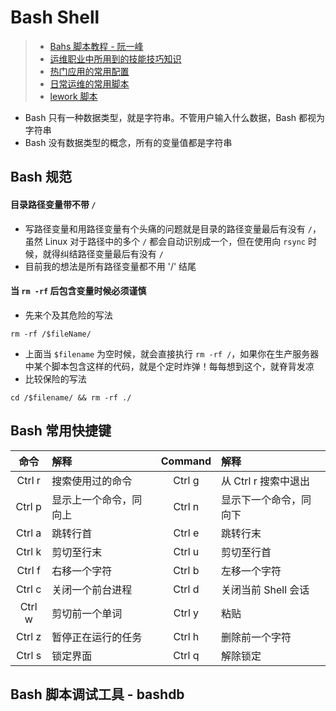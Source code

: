 # Bash Shell 

> * [Bahs 脚本教程 - 阮一峰](https://wangdoc.com/bash/)
> * [运维职业中所用到的技能技巧知识](https://github.com/leops-china/leops-cheatsheet/tree/master/website/docs/cheatsheet)
> * [热门应用的常用配置](https://github.com/leops-china/leops-cheatsheet/tree/master/website/docs/conf)
> * [日常运维的常用脚本](https://github.com/leops-china/leops-cheatsheet/tree/master/website/docs/scripts)
> * [lework 脚本](https://github.com/lework/script)

* Bash 只有一种数据类型，就是字符串。不管用户输入什么数据，Bash 都视为字符串
* Bash 没有数据类型的概念，所有的变量值都是字符串


## Bash 规范

#### 目录路径变量带不带 `/`

* 写路径变量和用路径变量有个头痛的问题就是目录的路径变量最后有没有 `/`，虽然 Linux 对于路径中的多个 `/` 都会自动识别成一个，但在使用向 `rsync` 时候，就得纠结路径变量最后有没有 `/`
* 目前我的想法是所有路径变量都不用 '/' 结尾

#### 当 `rm -rf` 后包含变量时候必须谨慎

* 先来个及其危险的写法
``` shell
rm -rf /$fileName/
```
* 上面当 `$filename` 为空时候，就会直接执行 `rm -rf /`，如果你在生产服务器中某个脚本包含这样的代码，就是个定时炸弹！每每想到这个，就脊背发凉
* 比较保险的写法
``` shell
cd /$filename/ && rm -rf ./
```

## Bash 常用快捷键

| 命令    |    解释            | Command | 解释                 |
| :-----: | :----------------- | :-----: | :------------------- |
| Ctrl r  | 搜索使用过的命令   | Ctrl g  | 从 Ctrl r 搜索中退出 |
| Ctrl p  | 显示上一个命令，同向上 | Ctrl n  | 显示下一个命令，同向下 |
| Ctrl a  | 跳转行首           | Ctrl e  | 跳转行末             |
| Ctrl k  | 剪切至行末         | Ctrl u  | 剪切至行首           |
| Ctrl f  | 右移一个字符       | Ctrl b  | 左移一个字符         |
| Ctrl c  | 关闭一个前台进程   | Ctrl d  | 关闭当前 Shell 会话  |
| Ctrl w  | 剪切前一个单词     | Ctrl y  | 粘贴                 |
| Ctrl z  | 暂停正在运行的任务 | Ctrl h  | 删除前一个字符       |
| Ctrl s  | 锁定界面           | Ctrl q  | 解除锁定             |

## Bash 脚本调试工具 - bashdb


